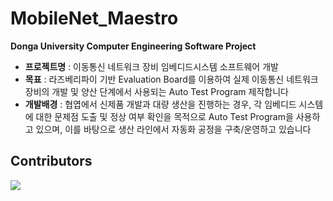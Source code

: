 # MobileNet_Maestro
**Donga University Computer Engineering Software Project**

- **프로젝트명** : 이동통신 네트워크 장비 임베디드시스템 소프트웨어 개발   
- **목표** : 라즈베리파이 기반 Evaluation Board를 이용하여 실제 이동통신 네트워크 장비의 개발 및 양산 단계에서 사용되는 Auto Test Program 제작합니다   
- **개발배경** : 협엽에서 신제품 개발과 대량 생산을 진행하는 경우, 각 임베디드 시스템에 대한 문제점 도출 및 정상 여부 확인을 목적으로 Auto Test Program을 사용하고 있으며, 이를 바탕으로 생산 라인에서 자동화 공정을 구축/운영하고 있습니다   


## Contributors  

<a href="https://github.com/rhenus9911/MobileNet_Maestro/graphs/contributors">   
  <img src="https://contrib.rocks/image?repo=rhenus9911/MobileNet_Maestro" />   
</a>